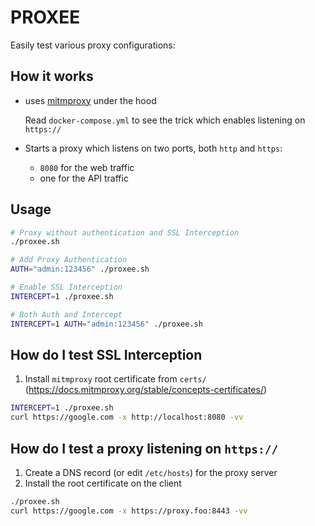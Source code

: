 # PROXEE

Easily test various proxy configurations:

## How it works

- uses [mitmproxy](https://mitmproxy.org/) under the hood
  
  Read `docker-compose.yml` to see the trick which enables listening on `https://`
- Starts a proxy which listens on two ports, both `http` and `https`:
  - `8080` for the web traffic
  - one for the API traffic

## Usage

```sh
# Proxy without authentication and SSL Interception
./proxee.sh

# Add Proxy Authentication
AUTH="admin:123456" ./proxee.sh

# Enable SSL Interception
INTERCEPT=1 ./proxee.sh

# Both Auth and Intercept
INTERCEPT=1 AUTH="admin:123456" ./proxee.sh
```

## How do I test SSL Interception

1. Install `mitmproxy` root certificate from `certs/`
   (https://docs.mitmproxy.org/stable/concepts-certificates/)

```sh
INTERCEPT=1 ./proxee.sh
curl https://google.com -x http://localhost:8080 -vv
```

## How do I test a proxy listening on `https://`

1. Create a DNS record (or edit `/etc/hosts`) for the proxy server
2. Install the root certificate on the client

```sh
./proxee.sh
curl https://google.com -x https://proxy.foo:8443 -vv
```
